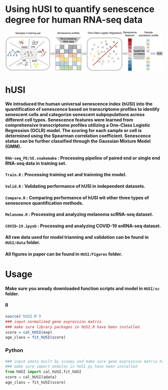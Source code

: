 # Using hUSI to quantify senescence degree for human RNA-seq data
![workflow](RM_fig1.png)
# hUSI
#### We introduced the human universal senescence index (hUSI) into the quantification of senescence based on transcriptome profiles to identify senescent cells and categorize senescent subpopulations across different cell types. Senescence features were learned from comprehensive transcriptome profiles utilizing a One-Class Logistic Regression (OCLR) model. The scoring for each sample or cell is determined using the Spearman correlation coefficient. Senescence status can be further classified through the Gaussian Mixture Model (GMM).
#### `RNA-seq_PE/SE.snakemake` : Processing pipeline of paired end or single end RNA-seq data in training set.
#### `Train.R` : Processing training set and trainning the model.
#### `Valid.R` : Validating performance of hUSI in independent datasets.
#### `Compare.R` : Comparing performance of hUSI wit other three types of senescence quantification methods.
#### `Melanoma.R` : Processing and analyzing melanoma scRNA-seq dataset.
#### `COVID-19.ipynb` : Processing and analyzing COVID-19 snRNA-seq dataset.
#### All raw data used for model trianning and validation can be found in `HUSI/data` folder.
#### All figures in paper can be found in `HUSI/Figures` folder.
# Usage
#### Make sure you aready downloaded function scripts and model in `HUSI/sc` folder.
#### R
```R
source('hUSI.R')
### input normalized gene expression matrix 
### make sure library packages in hUSI.R have been installed
score = cal_hUSI(exp)
age_class = fit_hUSI(score) 
```
### Python
```python
### input adata built by scanpy and make sure gene expression matrix has been normalized 
### make sure import modules in hUSI.py have been installed
from hUSI import cal_hUSI,fit_hUSI
score = cal_hUSI(adata)
age_class = fit_hUSI(score) 
```
